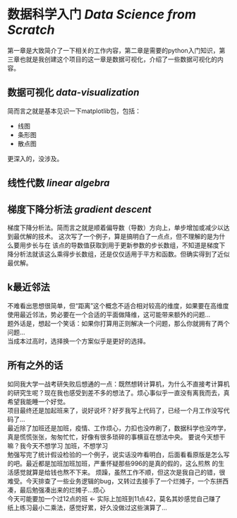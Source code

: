 # 数据科学入门 *Data Science from Scratch*

第一章是大致简介了一下相关的工作内容，第二章是需要的python入门知识，第三章也就是我创建这个项目的这一章是数据可视化，介绍了一些数据可视化的内容。

## 数据可视化 *data-visualization*

简而言之就是基本见识一下matplotlib包，包括：

* 线图
* 条形图
* 散点图

更深入的，没涉及。

## 线性代数 *linear algebra*

## 梯度下降分析法 *gradient descent*
梯度下降分析法。简而言之就是顺着偏导数（导数）方向上，单步增加或减少以达到最优解的技术。 这次写了一个例子，算是搞明白了一点点，但不理解的是为什么要用步长与在
该点的导数值获取到用于更新参数的步长数组，不知道是梯度下降分析法就该这么乘得步长数组，还是仅仅适用于平方和函数。但确实得到了近似最优解。

## k最近邻法
不难看出思想很简单，但“距离”这个概念不适合相对较高的维度，如果要在高维度使用最近邻法，势必要在一个合适的平面做降维，这可能带来额外的问题...  
题外话是，想起一个笑话：如果你打算用正则解决一个问题，那么你就拥有了两个问题...  
当成本过高时，选择换一个方案似乎是更好的选择。


## 所有之外的话
如同我大学一战考研失败后想通的一点：既然想转计算机，为什么不直接考计算机的研究生呢？现在我也感受到差不多的想法了。烦心事似乎一直没有离我而去，真希望我能睡一个好觉。  
项目最终还是加起班来了，说好说坏？好歹我写上代码了，已经一个月工作没写代码了...  
最近除了加班还是加班，疫情、工作烦心，力扣也没咋刷了，数据科学也没咋学，真是慌慌张张，匆匆忙忙，好像有很多琐碎的事横亘在想法中央。
要说今天想干嘛？我今天不想学习
加班，不想学习  
勉强写完了统计假设检验的一个例子，说实话没咋看明白，后面看看原版是怎么写的吧。最近都是加班加班加班，严重怀疑那些996的是真的假的，这么煎熬
的生活感觉就算是给钱也熬不下来。
烦躁，虽然工作不顺，但这次是我自己的错，很难受。今天排查了一些业务逻辑的bug，又转过去接手了一个烂摊子，一个东拼西凑，最后勉强凑出来的烂摊子...烦心  
今天可能要加一个过12点的班 <- 实际上加班到11点42，莫名其妙感觉自己赚了  
纸上练习最小二乘法，感觉好累，好久没做过这些演算了...
